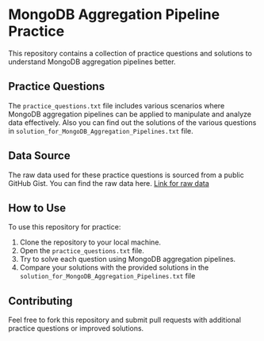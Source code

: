 # MongoDB Aggregation Pipeline Practice

This repository contains a collection of practice questions and solutions to understand MongoDB aggregation pipelines better.

## Practice Questions

The `practice_questions.txt` file includes various scenarios where MongoDB aggregation pipelines can be applied to manipulate and analyze data effectively. Also you can find out the solutions of the various questions in `solution_for_MongoDB_Aggregation_Pipelines.txt` file.

## Data Source

The raw data used for these practice questions is sourced from a public GitHub Gist. You can find the raw data here.
<a href="https://gist.github.com/hiteshchoudhary/a80d86b50a5d9c591198a23d79e1e467" target="_blank">Link for raw data</a>

## How to Use

To use this repository for practice:
1. Clone the repository to your local machine.
2. Open the `practice_questions.txt` file.
3. Try to solve each question using MongoDB aggregation pipelines.
4. Compare your solutions with the provided solutions in the `solution_for_MongoDB_Aggregation_Pipelines.txt` file

## Contributing

Feel free to fork this repository and submit pull requests with additional practice questions or improved solutions.
